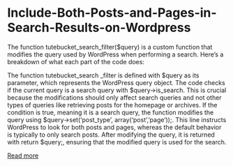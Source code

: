 # Include-Both-Posts-and-Pages-in-Search-Results-on-Wordpress

The function tutebucket_search_filter($query) is a custom function that modifies the query used by WordPress when performing a search. Here’s a breakdown of what each part of the code does:

The function tutebucket_search _filter is defined with $query as its parameter, which represents the WordPress query object.
The code checks if the current query is a search query with $query->is_search. This is crucial because the modifications should only affect search queries and not other types of queries like retrieving posts for the homepage or archives.
If the condition is true, meaning it is a search query, the function modifies the query using $query->set(‘post_type’, array(‘post’,’page’));. This line instructs WordPress to look for both posts and pages, whereas the default behavior is typically to only search posts.
After modifying the query, it is returned with return $query;, ensuring that the modified query is used for the search.

[Read more]([https://website-name.com](https://tutebucket.com/optimizing-wordpress-search/))
